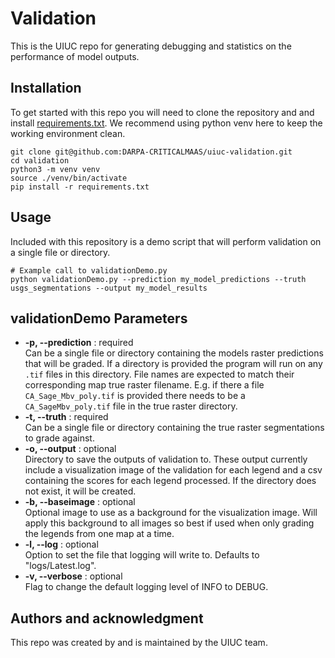# Validation

This is the UIUC repo for generating debugging and statistics on the performance of model outputs.

## Installation
To get started with this repo you will need to clone the repository and and install [requirements.txt](requirements.txt). We recommend using python venv here to keep the working environment clean.

```
git clone git@github.com:DARPA-CRITICALMAAS/uiuc-validation.git
cd validation
python3 -m venv venv
source ./venv/bin/activate
pip install -r requirements.txt
```

## Usage
Included with this repository is a demo script that will perform validation on a single file or directory. 

```
# Example call to validationDemo.py
python validationDemo.py --prediction my_model_predictions --truth usgs_segmentations --output my_model_results
```

## validationDemo Parameters
* **-p, --prediction** : required<br>
    Can be a single file or directory containing the models raster predictions that will be graded. If a directory is provided the program will run on any `.tif` files in this directory. File names are expected to match their corresponding map true raster filename. E.g. if there a file `CA_Sage_Mbv_poly.tif` is provided there needs to be a `CA_SageMbv_poly.tif` file in the true raster directory.
* **-t, --truth** : required<br>
    Can be a single file or directory containing the true raster segmentations to grade against.
* **-o, --output** : optional<br>
    Directory to save the outputs of validation to. These output currently include a visualization image of the validation for each legend and a csv containing the scores for each legend processed. If the directory does not exist, it will be created.
* **-b, --baseimage** : optional<br>
    Optional image to use as a background for the visualization image. Will apply this background to all images so best if used when only grading the legends from one map at a time.
* **-l, --log** : optional<br>
    Option to set the file that logging will write to. Defaults to "logs/Latest.log".
* **-v, --verbose** : optional<br>
    Flag to change the default logging level of INFO to DEBUG.

## Authors and acknowledgment
This repo was created by and is maintained by the UIUC team.
